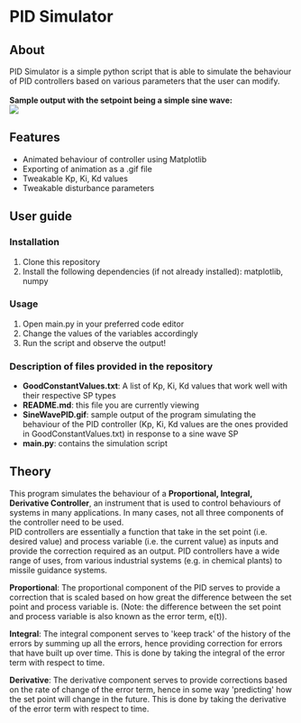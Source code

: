 # PID Simulator
## About
PID Simulator is a simple python script that is able to simulate the behaviour of PID controllers based on various parameters that the user can modify.
<br/><br/>
**Sample output with the setpoint being a simple sine wave:**
<br/>
![](https://github.com/DevNerdGR/PIDsimulator/blob/main/SineWavePID.gif)

## Features
- Animated behaviour of controller using Matplotlib
- Exporting of animation as a .gif file
- Tweakable Kp, Ki, Kd values
- Tweakable disturbance parameters

## User guide
### Installation
1. Clone this repository
2. Install the following dependencies (if not already installed): matplotlib, numpy
### Usage
1. Open main.py in your preferred code editor
2. Change the values of the variables accordingly
3. Run the script and observe the output!
### Description of files provided in the repository
- **GoodConstantValues.txt**: A list of Kp, Ki, Kd values that work well with their respective SP types
- **README.md**: this file you are currently viewing
- **SineWavePID.gif**: sample output of the program simulating the behaviour of the PID controller (Kp, Ki, Kd values are the ones provided in GoodConstantValues.txt) in response to a sine wave SP
- **main.py**: contains the simulation script


## Theory
This program simulates the behaviour of a **Proportional, Integral, Derivative Controller**, an instrument that is used to control behaviours of systems in many applications. In many cases, not all three components of the controller need to be used.
<br/>
PID controllers are essentially a function that take in the set point (i.e. desired value) and process variable (i.e. the current value) as inputs and provide the correction required as an output. PID controllers have a wide range of uses, from various industrial systems (e.g. in chemical plants) to missile guidance systems.
<br/>

**Proportional**: The proportional component of the PID serves to provide a correction that is scaled based on how great the difference between the set point and process variable is. (Note: the difference between the set point and process variable is also known as the error term, e(t)).
<br/>

**Integral**: The integral component serves to 'keep track' of the history of the errors by summing up all the errors, hence providing correction for errors that have built up over time. This is done by taking the integral of the error term with respect to time.
<br/>

**Derivative**: The derivative component serves to provide corrections based on the rate of change of the error term, hence in some way 'predicting' how the set point will change in the future. This is done by taking the derivative of the error term with respect to time.
